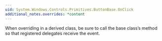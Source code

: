 ```yaml
---
uid: System.Windows.Controls.Primitives.ButtonBase.OnClick
additional_notes.overrides: *content
---
```


<p>When overriding <xref href="System.Windows.Controls.Primitives.ButtonBase.OnClick"></xref> in a derived class, be sure to call the base class’s <xref href="System.Windows.Controls.Primitives.ButtonBase.OnClick"></xref> method so that registered delegates receive the event.</p>


